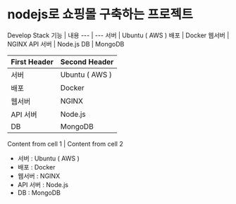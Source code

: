 # nodejs로 쇼핑몰 구축하는 프로젝트 

Develop Stack
기능 | 내용
--- | ---
서버 | Ubuntu ( AWS )
배포 | Docker
웹서버 | NGINX
API 서버 | Node.js
DB | MongoDB

First Header | Second Header
------------ | -------------
서버 | Ubuntu ( AWS )
배포 | Docker
웹서버 | NGINX
API 서버 | Node.js
DB | MongoDB

Content from cell 1 | Content from cell 2
- 서버 : Ubuntu ( AWS )
- 배포 : Docker
- 웹서버 : NGINX
- API 서버 : Node.js
- DB : MongoDB
